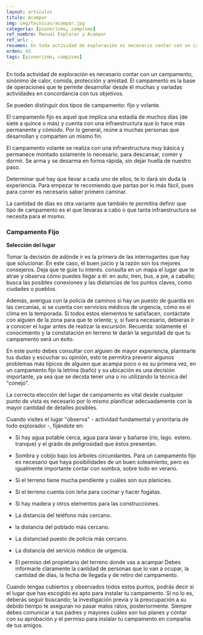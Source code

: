 ```yaml
---
layout: articulos
titulo: Acampar
img: img/tecnicas/acampar.jpg
categoria: [pionerismo, campismo]
ref_nombre: Manual Explorar y Acampar
ref_url: .
resumen: En toda actividad de exploración es necesario contar con un campamento. El campamento es la base de operaciones que te permite desarrollar las actividades y cumplir los objetivos.
orden: 43
tags: [pionerismo, campismo]
---
```

En toda actividad de exploración es necesario contar con un campamento, sinónimo de calor, comida, protección y amistad. El campamento es la base de operaciones que te permite desarrollar desde él muchas y variadas actividades en concordancia con tus objetivos.

<amp-img src="{{site.baseurl}}/img/tecnicas/acampar1.jpg" width="300" height="303" alt="{{page.titulo}}" layout="fixed" class="img_left rounded"></amp-img>

Se pueden distinguir dos tipos de campamento: fijo y volante.

El campamento fijo es aquel que implica una estadía de muchos días (de siete a quince o más) y cuenta con una infraestructura que lo hace más permanente y cómodo. Por lo general, reúne a muchas personas que desarrollan y comparten un mismo fin.

El campamento volante se realiza con una infraestructura muy básica y permanece montado solamente lo necesario, para descansar, comer y dormir. Se arma y se desarma en forma rápida, sin dejar huella de nuestro paso.

Determinar qué hay que llevar a cada uno de ellos, te lo dará sin duda la experiencia. Para empezar te recomiendo que partas por lo más fácil, pues para correr es necesario saber primero caminar.

La cantidad de días es otra variante que también te permitira definir que tipo de campamento es el que llevaras a cabo o que tanta infraestructura se necesita para el mismo.

### Campamento Fijo

**Selección del lugar**

<amp-img src="{{site.baseurl}}/img/tecnicas/acampar2.png" width="300" height="335" alt="{{page.titulo}}" layout="fixed" class="img_right rounded"></amp-img>

Tomar la decisión de adónde ir es la primera de las interrogantes que hay que solucionar. En este caso, el buen juicio y la razón son los mejores consejeros. Deja que te guíe tu interés. consulta en un mapa el lugar que te atrae y observa cómo puedes llegar a él: en auto, tren, bus, a pie, a caballo; busca las posibles conexiones y las distancias de los puntos claves, como ciudades o pueblos.

Además, averigua con la policía de caminos si hay un puesto de guardia en las cercanías, si se cuenta con servicios médicos de urgencia, cómo es el clima en la temporada. Si todos estos elementos te satisfacen, contáctate con alguien de la zona para que te oriente; y, si fuera necesario, debieras ir a conocer el lugar antes de realizar la excursión. Recuerda: solamente el conocimiento y la constatación en terreno te darán la seguridad de que tu campamento será un éxito.
 
En este punto debes consultar con alguien de mayor experiencia, plantearle tus dudas y escuchar su opinión, esto te permitira prevenir algunos problemas más tipicos de alguien que acampa poco o es su primera vez, en un campamento fijo la letrina (baño) y su ubicación es una decisión importante, ya sea que se decida tener una o no utilizando la técnica del "conejo".

La correcta elección del lugar de campamento es vital desde cualquier punto de vista es necesario por lo mismo planificar adecuadamente con la mayor cantidad de detalles posibles.

Cuando visites el lugar "observa" - actividad fundamental y prioritaria de todo explorador -, fijándote en: 

<amp-img src="{{site.baseurl}}/img/tecnicas/acampar9.png" width="218" height="470" alt="{{page.titulo}}" layout="fixed" class="img_left rounded"></amp-img>

- Si hay agua potable cerca, agua para lavar y bañarse (río, lago. estero. tranque) y el grado de peligrosidad que éstos presentan.
 
- Sombra y cobijo bajo los árboles circundantes. Para un campamento fijo es necesario que haya posibilidades de un buen soleamiento, pero es igualmente importante contar con sombra, sobre todo en verano.

- Si el terreno tiene mucha pendiente y cuáles son sus planicies.

- Si el terreno cuenta con leña para cocinar y hacer fogatas.

- Si hay madera y otros elementos para las construcciones.

- La distancia del teléfono más cercano.

- la distancia del poblado más cercano.

- La distanciad puesto de policía más cercano.

- La distancia del servicio médico de urgencia.

- El permiso del propietario del terreno donde vas a acampar Debes informarle claramente la canlidad de personas que lo van a ocupar, la cantidad de días, la fecha de llegada y de retiro del campamento.

<amp-img src="{{site.baseurl}}/img/tecnicas/acampar10.png" width="239" height="215" alt="{{page.titulo}}" layout="fixed" class="img_right rounded"></amp-img>

Cuando tengas cubiertos y observados todos estos puntos, podrás decir si el lugar que has escogido es apto para instalar tu campamento. Si no lo es, deberás seguir buscando; la investigación previa y la preocupación a su debido tiempo te aseguran no pasar malos ratos, posteriormente. Siempre debes comunicar a tus padres y mayores cuáles son tus planes y contar con su aprobación y el permiso para inslalar tu campamento en compañia de tus amigos.
